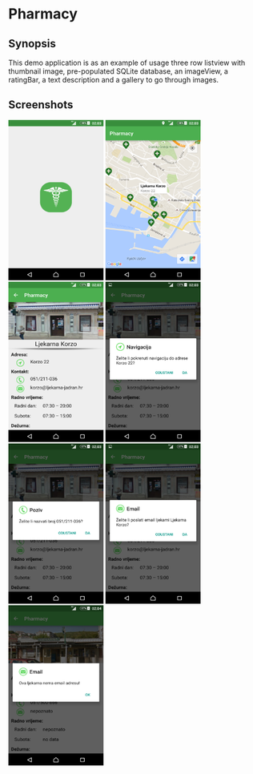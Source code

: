 # Pharmacy

## Synopsis

This demo application is as an example of usage three row listview with thumbnail image, pre-populated SQLite database, an imageView, a ratingBar, a text description and a gallery to go through images.

## Screenshots

<img src="https://github.com/marioloncar/Pharmacy/blob/master/screenshots/splash.png" width="190" height="320">
<img src="https://github.com/marioloncar/Pharmacy/blob/master/screenshots/markers.png" width="190" height="320">
<img src="https://github.com/marioloncar/Pharmacy/blob/master/screenshots/info.png" width="190" height="320">
<img src="https://github.com/marioloncar/Pharmacy/blob/master/screenshots/navigation_dialog.png" width="190" height="320">
<img src="https://github.com/marioloncar/Pharmacy/blob/master/screenshots/call_dialog.png" width="190" height="320">
<img src="https://github.com/marioloncar/Pharmacy/blob/master/screenshots/email_dialog.png" width="190" height="320">
<img src="https://github.com/marioloncar/Pharmacy/blob/master/screenshots/noEmail_dialog.png" width="190" height="320">
